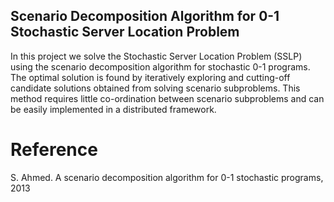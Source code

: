 ## Scenario Decomposition Algorithm for 0-1 Stochastic Server Location Problem
In this project we solve the Stochastic Server Location Problem (SSLP) using the scenario decomposition algorithm for stochastic 0-1 programs. The optimal solution is found by iteratively exploring and cutting-off candidate solutions obtained from solving scenario subproblems. This method requires little co-ordination between scenario subproblems and can be easily implemented in a distributed framework.

# Reference
S. Ahmed. A scenario decomposition algorithm for 0-1 stochastic programs, 2013